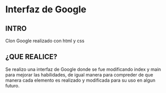 # Interfaz de Google
## INTRO

Clon Google realizado con html y css

## ¿QUE REALICE?

Se realizo una interfaz de Google donde se fue modificando index y main para mejorar las habilidades, de igual manera para compreder de que manera cada elemento es realizado y modificada para su uso en algun futuro.

